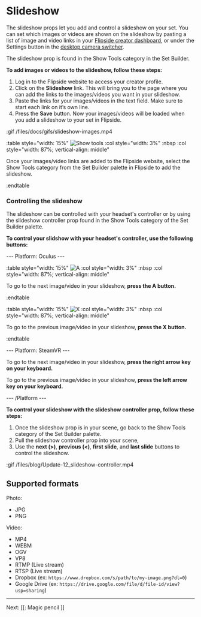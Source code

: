 # Slideshow

The slideshow props let you add and control a slideshow on your set.  You can set which images or videos are shown on the slideshow by pasting a list of image and video links in your [Flipside creator dashboard](/user), or under the Settings button in the [desktop camera switcher](https://www.flipsidexr.com/docs/2020.1/recording-a-show/editing-your-show/cutting-cameras).

The slideshow prop is found in the Show Tools category in the Set Builder.

**To add images or videos to the slideshow, follow these steps:**

1. Log in to the Flipside website to access your creator profile.
2. Click on the **Slideshow** link.  This will bring you to the page where you can add the links to the images/videos you want in your slideshow.
3. Paste the links for your images/videos in the text field.  Make sure to start each link on it’s own line.
4. Press the **Save** button.  Now your images/videos will be loaded when you add a slideshow to your set in Flipside.

:gif /files/docs/gifs/slideshow-images.mp4

:table style="width: 15%"
	![Show tools](/files/docs/graphics/button_p-show-tools.png)
:col style="width: 3%"
	:nbsp
:col style="width: 87%; vertical-align: middle"

Once your images/video links are added to the Flipside website, select the Show Tools category from the Set Builder palette in Flipside to add the slideshow.

:endtable

### Controlling the slideshow

The slideshow can be controlled with your headset's controller or by using the slideshow controller prop found in the Show Tools category of the Set Builder palette.

**To control your slidshow with your headset's controller, use the following buttons:**

--- Platform: Oculus ---

:table style="width: 15%"
	![A](/files/docs/graphics/Oculus-touch_R-a.png)
:col style="width: 3%"
	:nbsp
:col style="width: 87%; vertical-align: middle"

To go to the next image/video in your slideshow, **press the A button.**

:endtable

:table style="width: 15%"
	![X](/files/docs/graphics/Oculus-touch_L-x.png)
:col style="width: 3%"
	:nbsp
:col style="width: 87%; vertical-align: middle"

To go to the previous image/video in your slideshow, **press the X button.**

:endtable

--- Platform: SteamVR ---

To go to the next image/video in your slideshow, **press the right arrow key on your keyboard.**

To go to the previous image/video in your slideshow, **press the left arrow key on your keyboard.**

--- /Platform ---

**To control your slideshow with the slideshow controller prop, follow these steps:**

1. Once the slideshow prop is in your scene, go back to the Show Tools category of the Set Builder palette.
2. Pull the slideshow controller prop into your scene,
3. Use the **next (>)**, **previous (<)**, **first slide**, and **last slide** buttons to control the slideshow.

:gif /files/blog/Update-12_slideshow-controller.mp4

## Supported formats

Photo:

* JPG
* PNG

Video:

* MP4
* WEBM
* OGV
* VP8
* RTMP (Live stream)
* RTSP (Live stream)
* Dropbox (ex: `https://www.dropbox.com/s/path/to/my-image.png?dl=0`)
* Google Drive (ex: `https://drive.google.com/file/d/file-id/view?usp=sharing`)

---

Next: [[: Magic pencil ]]
